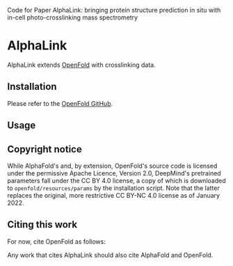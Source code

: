 Code for Paper AlphaLink: bringing protein structure prediction in situ with in-cell photo-crosslinking mass spectrometry

# AlphaLink

AlphaLink extends [OpenFold](https://github.com/aqlaboratory/openfold) with crosslinking data.


## Installation

Please refer to the [OpenFold GitHub](https://github.com/aqlaboratory/openfold).

## Usage



## Copyright notice

While AlphaFold's and, by extension, OpenFold's source code is licensed under
the permissive Apache Licence, Version 2.0, DeepMind's pretrained parameters 
fall under the CC BY 4.0 license, a copy of which is downloaded to 
`openfold/resources/params` by the installation script. Note that the latter
replaces the original, more restrictive CC BY-NC 4.0 license as of January 2022.


## Citing this work

For now, cite OpenFold as follows:

<!-- ```bibtex
@software{Ahdritz_OpenFold_2021,
  author = {Ahdritz, Gustaf and Bouatta, Nazim and Kadyan, Sachin and Xia, Qinghui and Gerecke, William and AlQuraishi, Mohammed},
  doi = {10.5281/zenodo.5709539},
  month = {11},
  title = {{OpenFold}},
  url = {https://github.com/aqlaboratory/openfold},
  year = {2021}
}
``` -->

Any work that cites AlphaLink should also cite AlphaFold and OpenFold.
